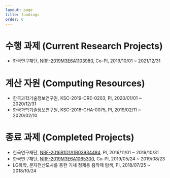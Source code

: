 ```yaml
---
layout: page
title: fundings
order: 6
---
```

# 수행 과제 (Current Research Projects)
- 한국연구재단, [NRF-2019M3E6A1103980](https://www.ntis.go.kr/project/pjtInfo.do?pjtId=1711099463), Co-PI, 2019/10/01 ~ 2021/12/31

# 계산 자원 (Computing Resources)
- 한국과학기술정보연구원, KSC-2019-CRE-0203, PI, 2020/01/01 ~ 2020/12/31
- 한국과학기술정보연구원, KSC-2018-CHA-0075, PI, 2019/02/11 ~ 2020/02/10

# 종료 과제 (Completed Projects)
- 한국연구재단, [NRF-2016R1D1A1B03934484](https://www.ntis.go.kr/project/pjtInfo.do?pjtId=1345284678), PI, 2016/11/01 ~ 2019/10/31
- 한국연구재단, [NRF-2019M3E6A1065300](https://www.ntis.go.kr/project/pjtInfo.do?pjtId=1711094411), Co-PI, 2019/05/24 ~ 2019/08/23
- LG화학, 분자전산모사를 통한 기체 정제용 흡착제 탐색, PI, 2018/07/25 ~ 2018/10/24
